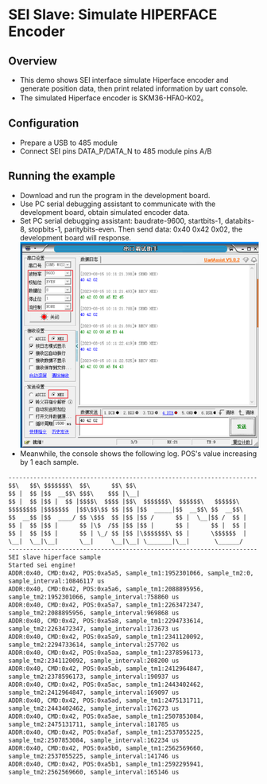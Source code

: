 # SEI Slave: Simulate HIPERFACE Encoder

## Overview

- This demo shows SEI interface simulate Hiperface encoder and generate position data, then print related information by uart console.
- The simulated Hiperface encoder is SKM36-HFA0-K02。

## Configuration

- Prepare a USB to 485 module
- Connect SEI pins DATA_P/DATA_N to 485 module pins A/B

## Running the example

- Download and run the program in the development board.
- Use PC serial debugging assistant to communicate with the development board, obtain simulated encoder data.
- Set PC serial debugging assistant: baudrate-9600, startbits-1, databits-8, stopbits-1, paritybits-even. Then send data: 0x40 0x42 0x02, the development board will response.
![sei_slave_hiperface.png](../../../../../../../assets/sdk/samples/sei_slave_hiperface.png)
- Meanwhile, the console shows the following log. POS's value increasing by 1 each sample.

```console
----------------------------------------------------------------------
$$\   $$\ $$$$$$$\  $$\      $$\ $$\
$$ |  $$ |$$  __$$\ $$$\    $$$ |\__|
$$ |  $$ |$$ |  $$ |$$$$\  $$$$ |$$\  $$$$$$$\  $$$$$$\   $$$$$$\
$$$$$$$$ |$$$$$$$  |$$\$$\$$ $$ |$$ |$$  _____|$$  __$$\ $$  __$$\
$$  __$$ |$$  ____/ $$ \$$$  $$ |$$ |$$ /      $$ |  \__|$$ /  $$ |
$$ |  $$ |$$ |      $$ |\$  /$$ |$$ |$$ |      $$ |      $$ |  $$ |
$$ |  $$ |$$ |      $$ | \_/ $$ |$$ |\$$$$$$$\ $$ |      \$$$$$$  |
\__|  \__|\__|      \__|     \__|\__| \_______|\__|       \______/
----------------------------------------------------------------------
SEI slave hiperface sample
Started sei engine!
ADDR:0x40, CMD:0x42, POS:0xa5a5, sample_tm1:1952301066, sample_tm2:0, sample_interval:10846117 us
ADDR:0x40, CMD:0x42, POS:0xa5a6, sample_tm1:2088895956, sample_tm2:1952301066, sample_interval:758860 us
ADDR:0x40, CMD:0x42, POS:0xa5a7, sample_tm1:2263472347, sample_tm2:2088895956, sample_interval:969868 us
ADDR:0x40, CMD:0x42, POS:0xa5a8, sample_tm1:2294733614, sample_tm2:2263472347, sample_interval:173673 us
ADDR:0x40, CMD:0x42, POS:0xa5a9, sample_tm1:2341120092, sample_tm2:2294733614, sample_interval:257702 us
ADDR:0x40, CMD:0x42, POS:0xa5aa, sample_tm1:2378596173, sample_tm2:2341120092, sample_interval:208200 us
ADDR:0x40, CMD:0x42, POS:0xa5ab, sample_tm1:2412964847, sample_tm2:2378596173, sample_interval:190937 us
ADDR:0x40, CMD:0x42, POS:0xa5ac, sample_tm1:2443402462, sample_tm2:2412964847, sample_interval:169097 us
ADDR:0x40, CMD:0x42, POS:0xa5ad, sample_tm1:2475131711, sample_tm2:2443402462, sample_interval:176273 us
ADDR:0x40, CMD:0x42, POS:0xa5ae, sample_tm1:2507853084, sample_tm2:2475131711, sample_interval:181785 us
ADDR:0x40, CMD:0x42, POS:0xa5af, sample_tm1:2537055225, sample_tm2:2507853084, sample_interval:162234 us
ADDR:0x40, CMD:0x42, POS:0xa5b0, sample_tm1:2562569660, sample_tm2:2537055225, sample_interval:141746 us
ADDR:0x40, CMD:0x42, POS:0xa5b1, sample_tm1:2592295941, sample_tm2:2562569660, sample_interval:165146 us

```
